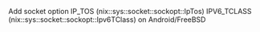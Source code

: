 Add socket option IP_TOS (nix::sys::socket::sockopt::IpTos) IPV6_TCLASS (nix::sys::socket::sockopt::Ipv6TClass) on Android/FreeBSD
